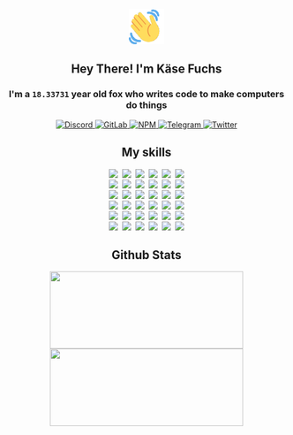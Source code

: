 <div><p align=center><img src=./resources/images/wave.gif width=64px height=64px></p><h2 align=center>Hey There! I'm Käse Fuchs</h2><h3 align=center>I'm a <code>18.33731</code> year old fox who writes code to make computers do things</h3><p align=center><a href=https://discord.com/users/507526681125322772><img alt=Discord src="https://img.shields.io/badge/Discord-5865F2?logo=discord&logoColor=white&style=flat-square#2e6b093e543a44a18d492b95e521ff45"> </a><a href=https://gitlab.com/kasefuchs><img alt=GitLab src="https://img.shields.io/badge/GitLab-330F63?logo=gitlab&logoColor=white&style=flat-square#2e6b093e543a44a18d492b95e521ff45"> </a><a href=https://npmjs.com/~kasefuchs><img alt=NPM src="https://img.shields.io/badge/NPM-CB3837?logo=npm&logoColor=white&style=flat-square#2e6b093e543a44a18d492b95e521ff45"> </a><a href=https://t.me/kasefuchs><img alt=Telegram src="https://img.shields.io/badge/Telegram-2CA5E0?logo=telegram&logoColor=white&style=flat-square#2e6b093e543a44a18d492b95e521ff45"> </a><a href=https://twitter.com/kasefuchs><img alt=Twitter src="https://img.shields.io/badge/Twitter-1DA1F2?logo=twitter&logoColor=white&style=flat-square#2e6b093e543a44a18d492b95e521ff45"></a></p><h2 align=center>My skills</h2><p align=center><a href=https://aws.amazon.com/ ><picture><source srcset="https://skillicons.dev/icons?i=aws&theme=dark#2e6b093e543a44a18d492b95e521ff45" media="(prefers-color-scheme: dark)"><source srcset="https://skillicons.dev/icons?i=aws&theme=light#2e6b093e543a44a18d492b95e521ff45" media="(prefers-color-scheme: light), (prefers-color-scheme: no-preference)"><img src="https://skillicons.dev/icons?i=aws&theme=light#2e6b093e543a44a18d492b95e521ff45"></picture></a>&nbsp;&nbsp;<a href=https://en.wikipedia.org/wiki/Bash_(Unix_shell)><picture><source srcset="https://skillicons.dev/icons?i=bash&theme=dark#2e6b093e543a44a18d492b95e521ff45" media="(prefers-color-scheme: dark)"><source srcset="https://skillicons.dev/icons?i=bash&theme=light#2e6b093e543a44a18d492b95e521ff45" media="(prefers-color-scheme: light), (prefers-color-scheme: no-preference)"><img src="https://skillicons.dev/icons?i=bash&theme=light#2e6b093e543a44a18d492b95e521ff45"></picture></a>&nbsp;&nbsp;<a href=https://discord.com/developers/docs><picture><source srcset="https://skillicons.dev/icons?i=bots&theme=dark#2e6b093e543a44a18d492b95e521ff45" media="(prefers-color-scheme: dark)"><source srcset="https://skillicons.dev/icons?i=bots&theme=light#2e6b093e543a44a18d492b95e521ff45" media="(prefers-color-scheme: light), (prefers-color-scheme: no-preference)"><img src="https://skillicons.dev/icons?i=bots&theme=light#2e6b093e543a44a18d492b95e521ff45"></picture></a>&nbsp;&nbsp;<a href=https://www.cloudflare.com/ ><picture><source srcset="https://skillicons.dev/icons?i=cloudflare&theme=dark#2e6b093e543a44a18d492b95e521ff45" media="(prefers-color-scheme: dark)"><source srcset="https://skillicons.dev/icons?i=cloudflare&theme=light#2e6b093e543a44a18d492b95e521ff45" media="(prefers-color-scheme: light), (prefers-color-scheme: no-preference)"><img src="https://skillicons.dev/icons?i=cloudflare&theme=light#2e6b093e543a44a18d492b95e521ff45"></picture></a>&nbsp;&nbsp;<a href=https://en.wikipedia.org/wiki/CSS><picture><source srcset="https://skillicons.dev/icons?i=css&theme=dark#2e6b093e543a44a18d492b95e521ff45" media="(prefers-color-scheme: dark)"><source srcset="https://skillicons.dev/icons?i=css&theme=light#2e6b093e543a44a18d492b95e521ff45" media="(prefers-color-scheme: light), (prefers-color-scheme: no-preference)"><img src="https://skillicons.dev/icons?i=css&theme=light#2e6b093e543a44a18d492b95e521ff45"></picture></a>&nbsp;&nbsp;<a href=https://www.docker.com/ ><picture><source srcset="https://skillicons.dev/icons?i=docker&theme=dark#2e6b093e543a44a18d492b95e521ff45" media="(prefers-color-scheme: dark)"><source srcset="https://skillicons.dev/icons?i=docker&theme=light#2e6b093e543a44a18d492b95e521ff45" media="(prefers-color-scheme: light), (prefers-color-scheme: no-preference)"><img src="https://skillicons.dev/icons?i=docker&theme=light#2e6b093e543a44a18d492b95e521ff45"></picture></a><br><a href=https://www.electronjs.org/ ><picture><source srcset="https://skillicons.dev/icons?i=electron&theme=dark#2e6b093e543a44a18d492b95e521ff45" media="(prefers-color-scheme: dark)"><source srcset="https://skillicons.dev/icons?i=electron&theme=light#2e6b093e543a44a18d492b95e521ff45" media="(prefers-color-scheme: light), (prefers-color-scheme: no-preference)"><img src="https://skillicons.dev/icons?i=electron&theme=light#2e6b093e543a44a18d492b95e521ff45"></picture></a>&nbsp;&nbsp;<a href=https://expressjs.com/ ><picture><source srcset="https://skillicons.dev/icons?i=express&theme=dark#2e6b093e543a44a18d492b95e521ff45" media="(prefers-color-scheme: dark)"><source srcset="https://skillicons.dev/icons?i=express&theme=light#2e6b093e543a44a18d492b95e521ff45" media="(prefers-color-scheme: light), (prefers-color-scheme: no-preference)"><img src="https://skillicons.dev/icons?i=express&theme=light#2e6b093e543a44a18d492b95e521ff45"></picture></a>&nbsp;&nbsp;<a href=https://www.figma.com/ ><picture><source srcset="https://skillicons.dev/icons?i=figma&theme=dark#2e6b093e543a44a18d492b95e521ff45" media="(prefers-color-scheme: dark)"><source srcset="https://skillicons.dev/icons?i=figma&theme=light#2e6b093e543a44a18d492b95e521ff45" media="(prefers-color-scheme: light), (prefers-color-scheme: no-preference)"><img src="https://skillicons.dev/icons?i=figma&theme=light#2e6b093e543a44a18d492b95e521ff45"></picture></a>&nbsp;&nbsp;<a href=https://firebase.google.com/ ><picture><source srcset="https://skillicons.dev/icons?i=firebase&theme=dark#2e6b093e543a44a18d492b95e521ff45" media="(prefers-color-scheme: dark)"><source srcset="https://skillicons.dev/icons?i=firebase&theme=light#2e6b093e543a44a18d492b95e521ff45" media="(prefers-color-scheme: light), (prefers-color-scheme: no-preference)"><img src="https://skillicons.dev/icons?i=firebase&theme=light#2e6b093e543a44a18d492b95e521ff45"></picture></a>&nbsp;&nbsp;<a href=https://flask.palletsprojects.com/ ><picture><source srcset="https://skillicons.dev/icons?i=flask&theme=dark#2e6b093e543a44a18d492b95e521ff45" media="(prefers-color-scheme: dark)"><source srcset="https://skillicons.dev/icons?i=flask&theme=light#2e6b093e543a44a18d492b95e521ff45" media="(prefers-color-scheme: light), (prefers-color-scheme: no-preference)"><img src="https://skillicons.dev/icons?i=flask&theme=light#2e6b093e543a44a18d492b95e521ff45"></picture></a>&nbsp;&nbsp;<a href=https://cloud.google.com/ ><picture><source srcset="https://skillicons.dev/icons?i=gcp&theme=dark#2e6b093e543a44a18d492b95e521ff45" media="(prefers-color-scheme: dark)"><source srcset="https://skillicons.dev/icons?i=gcp&theme=light#2e6b093e543a44a18d492b95e521ff45" media="(prefers-color-scheme: light), (prefers-color-scheme: no-preference)"><img src="https://skillicons.dev/icons?i=gcp&theme=light#2e6b093e543a44a18d492b95e521ff45"></picture></a><br><a href=https://git-scm.com/ ><picture><source srcset="https://skillicons.dev/icons?i=git&theme=dark#2e6b093e543a44a18d492b95e521ff45" media="(prefers-color-scheme: dark)"><source srcset="https://skillicons.dev/icons?i=git&theme=light#2e6b093e543a44a18d492b95e521ff45" media="(prefers-color-scheme: light), (prefers-color-scheme: no-preference)"><img src="https://skillicons.dev/icons?i=git&theme=light#2e6b093e543a44a18d492b95e521ff45"></picture></a>&nbsp;&nbsp;<a href=https://github.com/ ><picture><source srcset="https://skillicons.dev/icons?i=github&theme=dark#2e6b093e543a44a18d492b95e521ff45" media="(prefers-color-scheme: dark)"><source srcset="https://skillicons.dev/icons?i=github&theme=light#2e6b093e543a44a18d492b95e521ff45" media="(prefers-color-scheme: light), (prefers-color-scheme: no-preference)"><img src="https://skillicons.dev/icons?i=github&theme=light#2e6b093e543a44a18d492b95e521ff45"></picture></a>&nbsp;&nbsp;<a href=https://gitlab.com/ ><picture><source srcset="https://skillicons.dev/icons?i=gitlab&theme=dark#2e6b093e543a44a18d492b95e521ff45" media="(prefers-color-scheme: dark)"><source srcset="https://skillicons.dev/icons?i=gitlab&theme=light#2e6b093e543a44a18d492b95e521ff45" media="(prefers-color-scheme: light), (prefers-color-scheme: no-preference)"><img src="https://skillicons.dev/icons?i=gitlab&theme=light#2e6b093e543a44a18d492b95e521ff45"></picture></a>&nbsp;&nbsp;<a href=https://www.heroku.com/ ><picture><source srcset="https://skillicons.dev/icons?i=heroku&theme=dark#2e6b093e543a44a18d492b95e521ff45" media="(prefers-color-scheme: dark)"><source srcset="https://skillicons.dev/icons?i=heroku&theme=light#2e6b093e543a44a18d492b95e521ff45" media="(prefers-color-scheme: light), (prefers-color-scheme: no-preference)"><img src="https://skillicons.dev/icons?i=heroku&theme=light#2e6b093e543a44a18d492b95e521ff45"></picture></a>&nbsp;&nbsp;<a href=https://en.wikipedia.org/wiki/HTML><picture><source srcset="https://skillicons.dev/icons?i=html&theme=dark#2e6b093e543a44a18d492b95e521ff45" media="(prefers-color-scheme: dark)"><source srcset="https://skillicons.dev/icons?i=html&theme=light#2e6b093e543a44a18d492b95e521ff45" media="(prefers-color-scheme: light), (prefers-color-scheme: no-preference)"><img src="https://skillicons.dev/icons?i=html&theme=light#2e6b093e543a44a18d492b95e521ff45"></picture></a>&nbsp;&nbsp;<a href=https://en.wikipedia.org/wiki/JavaScript><picture><source srcset="https://skillicons.dev/icons?i=js&theme=dark#2e6b093e543a44a18d492b95e521ff45" media="(prefers-color-scheme: dark)"><source srcset="https://skillicons.dev/icons?i=js&theme=light#2e6b093e543a44a18d492b95e521ff45" media="(prefers-color-scheme: light), (prefers-color-scheme: no-preference)"><img src="https://skillicons.dev/icons?i=js&theme=light#2e6b093e543a44a18d492b95e521ff45"></picture></a><br><a href=https://en.wikipedia.org/wiki/Linux><picture><source srcset="https://skillicons.dev/icons?i=linux&theme=dark#2e6b093e543a44a18d492b95e521ff45" media="(prefers-color-scheme: dark)"><source srcset="https://skillicons.dev/icons?i=linux&theme=light#2e6b093e543a44a18d492b95e521ff45" media="(prefers-color-scheme: light), (prefers-color-scheme: no-preference)"><img src="https://skillicons.dev/icons?i=linux&theme=light#2e6b093e543a44a18d492b95e521ff45"></picture></a>&nbsp;&nbsp;<a href=https://mui.com/ ><picture><source srcset="https://skillicons.dev/icons?i=materialui&theme=dark#2e6b093e543a44a18d492b95e521ff45" media="(prefers-color-scheme: dark)"><source srcset="https://skillicons.dev/icons?i=materialui&theme=light#2e6b093e543a44a18d492b95e521ff45" media="(prefers-color-scheme: light), (prefers-color-scheme: no-preference)"><img src="https://skillicons.dev/icons?i=materialui&theme=light#2e6b093e543a44a18d492b95e521ff45"></picture></a>&nbsp;&nbsp;<a href=https://en.wikipedia.org/wiki/Markdown><picture><source srcset="https://skillicons.dev/icons?i=md&theme=dark#2e6b093e543a44a18d492b95e521ff45" media="(prefers-color-scheme: dark)"><source srcset="https://skillicons.dev/icons?i=md&theme=light#2e6b093e543a44a18d492b95e521ff45" media="(prefers-color-scheme: light), (prefers-color-scheme: no-preference)"><img src="https://skillicons.dev/icons?i=md&theme=light#2e6b093e543a44a18d492b95e521ff45"></picture></a>&nbsp;&nbsp;<a href=https://www.mongodb.com/ ><picture><source srcset="https://skillicons.dev/icons?i=mongodb&theme=dark#2e6b093e543a44a18d492b95e521ff45" media="(prefers-color-scheme: dark)"><source srcset="https://skillicons.dev/icons?i=mongodb&theme=light#2e6b093e543a44a18d492b95e521ff45" media="(prefers-color-scheme: light), (prefers-color-scheme: no-preference)"><img src="https://skillicons.dev/icons?i=mongodb&theme=light#2e6b093e543a44a18d492b95e521ff45"></picture></a>&nbsp;&nbsp;<a href=https://www.mysql.com/ ><picture><source srcset="https://skillicons.dev/icons?i=mysql&theme=dark#2e6b093e543a44a18d492b95e521ff45" media="(prefers-color-scheme: dark)"><source srcset="https://skillicons.dev/icons?i=mysql&theme=light#2e6b093e543a44a18d492b95e521ff45" media="(prefers-color-scheme: light), (prefers-color-scheme: no-preference)"><img src="https://skillicons.dev/icons?i=mysql&theme=light#2e6b093e543a44a18d492b95e521ff45"></picture></a>&nbsp;&nbsp;<a href=https://nextjs.org/ ><picture><source srcset="https://skillicons.dev/icons?i=nextjs&theme=dark#2e6b093e543a44a18d492b95e521ff45" media="(prefers-color-scheme: dark)"><source srcset="https://skillicons.dev/icons?i=nextjs&theme=light#2e6b093e543a44a18d492b95e521ff45" media="(prefers-color-scheme: light), (prefers-color-scheme: no-preference)"><img src="https://skillicons.dev/icons?i=nextjs&theme=light#2e6b093e543a44a18d492b95e521ff45"></picture></a><br><a href=https://nodejs.org/en/ ><picture><source srcset="https://skillicons.dev/icons?i=nodejs&theme=dark#2e6b093e543a44a18d492b95e521ff45" media="(prefers-color-scheme: dark)"><source srcset="https://skillicons.dev/icons?i=nodejs&theme=light#2e6b093e543a44a18d492b95e521ff45" media="(prefers-color-scheme: light), (prefers-color-scheme: no-preference)"><img src="https://skillicons.dev/icons?i=nodejs&theme=light#2e6b093e543a44a18d492b95e521ff45"></picture></a>&nbsp;&nbsp;<a href=https://www.postgresql.org/ ><picture><source srcset="https://skillicons.dev/icons?i=postgres&theme=dark#2e6b093e543a44a18d492b95e521ff45" media="(prefers-color-scheme: dark)"><source srcset="https://skillicons.dev/icons?i=postgres&theme=light#2e6b093e543a44a18d492b95e521ff45" media="(prefers-color-scheme: light), (prefers-color-scheme: no-preference)"><img src="https://skillicons.dev/icons?i=postgres&theme=light#2e6b093e543a44a18d492b95e521ff45"></picture></a>&nbsp;&nbsp;<a href=https://learn.microsoft.com/en-us/powershell/ ><picture><source srcset="https://skillicons.dev/icons?i=powershell&theme=dark#2e6b093e543a44a18d492b95e521ff45" media="(prefers-color-scheme: dark)"><source srcset="https://skillicons.dev/icons?i=powershell&theme=light#2e6b093e543a44a18d492b95e521ff45" media="(prefers-color-scheme: light), (prefers-color-scheme: no-preference)"><img src="https://skillicons.dev/icons?i=powershell&theme=light#2e6b093e543a44a18d492b95e521ff45"></picture></a>&nbsp;&nbsp;<a href=https://www.python.org/ ><picture><source srcset="https://skillicons.dev/icons?i=py&theme=dark#2e6b093e543a44a18d492b95e521ff45" media="(prefers-color-scheme: dark)"><source srcset="https://skillicons.dev/icons?i=py&theme=light#2e6b093e543a44a18d492b95e521ff45" media="(prefers-color-scheme: light), (prefers-color-scheme: no-preference)"><img src="https://skillicons.dev/icons?i=py&theme=light#2e6b093e543a44a18d492b95e521ff45"></picture></a>&nbsp;&nbsp;<a href=https://www.raspberrypi.org/ ><picture><source srcset="https://skillicons.dev/icons?i=raspberrypi&theme=dark#2e6b093e543a44a18d492b95e521ff45" media="(prefers-color-scheme: dark)"><source srcset="https://skillicons.dev/icons?i=raspberrypi&theme=light#2e6b093e543a44a18d492b95e521ff45" media="(prefers-color-scheme: light), (prefers-color-scheme: no-preference)"><img src="https://skillicons.dev/icons?i=raspberrypi&theme=light#2e6b093e543a44a18d492b95e521ff45"></picture></a>&nbsp;&nbsp;<a href=https://reactjs.org/ ><picture><source srcset="https://skillicons.dev/icons?i=react&theme=dark#2e6b093e543a44a18d492b95e521ff45" media="(prefers-color-scheme: dark)"><source srcset="https://skillicons.dev/icons?i=react&theme=light#2e6b093e543a44a18d492b95e521ff45" media="(prefers-color-scheme: light), (prefers-color-scheme: no-preference)"><img src="https://skillicons.dev/icons?i=react&theme=light#2e6b093e543a44a18d492b95e521ff45"></picture></a><br><a href=https://redux.js.org/ ><picture><source srcset="https://skillicons.dev/icons?i=redux&theme=dark#2e6b093e543a44a18d492b95e521ff45" media="(prefers-color-scheme: dark)"><source srcset="https://skillicons.dev/icons?i=redux&theme=light#2e6b093e543a44a18d492b95e521ff45" media="(prefers-color-scheme: light), (prefers-color-scheme: no-preference)"><img src="https://skillicons.dev/icons?i=redux&theme=light#2e6b093e543a44a18d492b95e521ff45"></picture></a>&nbsp;&nbsp;<a href=https://en.wikipedia.org/wiki/Regular_expression><picture><source srcset="https://skillicons.dev/icons?i=regex&theme=dark#2e6b093e543a44a18d492b95e521ff45" media="(prefers-color-scheme: dark)"><source srcset="https://skillicons.dev/icons?i=regex&theme=light#2e6b093e543a44a18d492b95e521ff45" media="(prefers-color-scheme: light), (prefers-color-scheme: no-preference)"><img src="https://skillicons.dev/icons?i=regex&theme=light#2e6b093e543a44a18d492b95e521ff45"></picture></a>&nbsp;&nbsp;<a href=https://en.wikipedia.org/wiki/Sass_(stylesheet_language)><picture><source srcset="https://skillicons.dev/icons?i=sass&theme=dark#2e6b093e543a44a18d492b95e521ff45" media="(prefers-color-scheme: dark)"><source srcset="https://skillicons.dev/icons?i=sass&theme=light#2e6b093e543a44a18d492b95e521ff45" media="(prefers-color-scheme: light), (prefers-color-scheme: no-preference)"><img src="https://skillicons.dev/icons?i=sass&theme=light#2e6b093e543a44a18d492b95e521ff45"></picture></a>&nbsp;&nbsp;<a href=https://www.typescriptlang.org/ ><picture><source srcset="https://skillicons.dev/icons?i=ts&theme=dark#2e6b093e543a44a18d492b95e521ff45" media="(prefers-color-scheme: dark)"><source srcset="https://skillicons.dev/icons?i=ts&theme=light#2e6b093e543a44a18d492b95e521ff45" media="(prefers-color-scheme: light), (prefers-color-scheme: no-preference)"><img src="https://skillicons.dev/icons?i=ts&theme=light#2e6b093e543a44a18d492b95e521ff45"></picture></a>&nbsp;&nbsp;<a href=https://unity.com/ ><picture><source srcset="https://skillicons.dev/icons?i=unity&theme=dark#2e6b093e543a44a18d492b95e521ff45" media="(prefers-color-scheme: dark)"><source srcset="https://skillicons.dev/icons?i=unity&theme=light#2e6b093e543a44a18d492b95e521ff45" media="(prefers-color-scheme: light), (prefers-color-scheme: no-preference)"><img src="https://skillicons.dev/icons?i=unity&theme=light#2e6b093e543a44a18d492b95e521ff45"></picture></a>&nbsp;&nbsp;<a href=https://workers.cloudflare.com/ ><picture><source srcset="https://skillicons.dev/icons?i=workers&theme=dark#2e6b093e543a44a18d492b95e521ff45" media="(prefers-color-scheme: dark)"><source srcset="https://skillicons.dev/icons?i=workers&theme=light#2e6b093e543a44a18d492b95e521ff45" media="(prefers-color-scheme: light), (prefers-color-scheme: no-preference)"><img src="https://skillicons.dev/icons?i=workers&theme=light#2e6b093e543a44a18d492b95e521ff45"></picture></a><br></p><h2 align=center>Github Stats</h2><p align=center><picture><source srcset="https://github-readme-stats-kasefuchs.vercel.app/api/?count_private=true&hide_border=true&hide_rank=true&line_height=20&hide_title=true&username=Kasefuchs&theme=dark#2e6b093e543a44a18d492b95e521ff45" media="(prefers-color-scheme: dark)"><source srcset="https://github-readme-stats-kasefuchs.vercel.app/api/?count_private=true&hide_border=true&hide_rank=true&line_height=20&hide_title=true&username=Kasefuchs&theme=light#2e6b093e543a44a18d492b95e521ff45" media="(prefers-color-scheme: light), (prefers-color-scheme: no-preference)"><img align=middle width=350 height=140 src="https://github-readme-stats-kasefuchs.vercel.app/api/?count_private=true&hide_border=true&hide_rank=true&line_height=20&hide_title=true&username=Kasefuchs&theme=light#2e6b093e543a44a18d492b95e521ff45"></picture><picture><source srcset="https://github-readme-stats-kasefuchs.vercel.app/api/top-langs/?count_private=true&hide_border=true&layout=compact&username=Kasefuchs&theme=dark#2e6b093e543a44a18d492b95e521ff45" media="(prefers-color-scheme: dark)"><source srcset="https://github-readme-stats-kasefuchs.vercel.app/api/top-langs/?count_private=true&hide_border=true&layout=compact&username=Kasefuchs&theme=light#2e6b093e543a44a18d492b95e521ff45" media="(prefers-color-scheme: light), (prefers-color-scheme: no-preference)"><img align=middle width=350 height=140 src="https://github-readme-stats-kasefuchs.vercel.app/api/top-langs/?count_private=true&hide_border=true&layout=compact&username=Kasefuchs&theme=light#2e6b093e543a44a18d492b95e521ff45"></picture></p><img src="https://hit.yhype.me/github/profile?user_id=64592097#2e6b093e543a44a18d492b95e521ff45" alt=""></div>